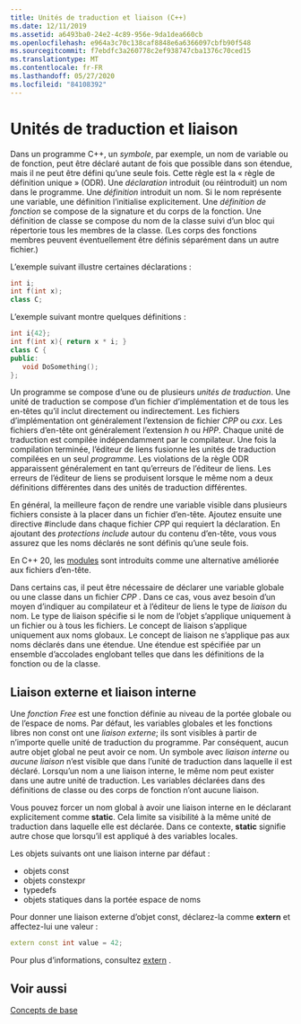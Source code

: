 ```yaml
---
title: Unités de traduction et liaison (C++)
ms.date: 12/11/2019
ms.assetid: a6493ba0-24e2-4c89-956e-9da1dea660cb
ms.openlocfilehash: e964a3c70c138caf8848e6a6366097cbfb90f548
ms.sourcegitcommit: f7ebdfc3a260778c2ef938747cba1376c70ced15
ms.translationtype: MT
ms.contentlocale: fr-FR
ms.lasthandoff: 05/27/2020
ms.locfileid: "84108392"
---
```

# <a name="translation-units-and-linkage"></a>Unités de traduction et liaison

Dans un programme C++, un *symbole*, par exemple, un nom de variable ou de fonction, peut être déclaré autant de fois que possible dans son étendue, mais il ne peut être défini qu’une seule fois. Cette règle est la « règle de définition unique » (ODR). Une *déclaration* introduit (ou réintroduit) un nom dans le programme. Une *définition* introduit un nom. Si le nom représente une variable, une définition l’initialise explicitement. Une *définition de fonction* se compose de la signature et du corps de la fonction. Une définition de classe se compose du nom de la classe suivi d’un bloc qui répertorie tous les membres de la classe. (Les corps des fonctions membres peuvent éventuellement être définis séparément dans un autre fichier.)

L’exemple suivant illustre certaines déclarations :

```cpp
int i;
int f(int x);
class C;
```

L’exemple suivant montre quelques définitions :

```cpp
int i{42};
int f(int x){ return x * i; }
class C {
public:
   void DoSomething();
};
```

Un programme se compose d’une ou de plusieurs *unités de traduction*. Une unité de traduction se compose d’un fichier d’implémentation et de tous les en-têtes qu’il inclut directement ou indirectement. Les fichiers d’implémentation ont généralement l’extension de fichier *CPP* ou *cxx*. Les fichiers d’en-tête ont généralement l’extension *h* ou *HPP*. Chaque unité de traduction est compilée indépendamment par le compilateur. Une fois la compilation terminée, l’éditeur de liens fusionne les unités de traduction compilées en un seul *programme*. Les violations de la règle ODR apparaissent généralement en tant qu’erreurs de l’éditeur de liens. Les erreurs de l’éditeur de liens se produisent lorsque le même nom a deux définitions différentes dans des unités de traduction différentes.

En général, la meilleure façon de rendre une variable visible dans plusieurs fichiers consiste à la placer dans un fichier d’en-tête. Ajoutez ensuite une directive #include dans chaque fichier *CPP* qui requiert la déclaration. En ajoutant des *protections include* autour du contenu d’en-tête, vous vous assurez que les noms déclarés ne sont définis qu’une seule fois.

En C++ 20, les [modules](modules-cpp.md) sont introduits comme une alternative améliorée aux fichiers d’en-tête.

Dans certains cas, il peut être nécessaire de déclarer une variable globale ou une classe dans un fichier *CPP* . Dans ce cas, vous avez besoin d’un moyen d’indiquer au compilateur et à l’éditeur de liens le type de *liaison* du nom. Le type de liaison spécifie si le nom de l’objet s’applique uniquement à un fichier ou à tous les fichiers. Le concept de liaison s’applique uniquement aux noms globaux. Le concept de liaison ne s’applique pas aux noms déclarés dans une étendue. Une étendue est spécifiée par un ensemble d’accolades englobant telles que dans les définitions de la fonction ou de la classe.

## <a name="external-vs-internal-linkage"></a>Liaison externe et liaison interne

Une *fonction Free* est une fonction définie au niveau de la portée globale ou de l’espace de noms. Par défaut, les variables globales et les fonctions libres non const ont une *liaison externe*; ils sont visibles à partir de n’importe quelle unité de traduction du programme. Par conséquent, aucun autre objet global ne peut avoir ce nom. Un symbole avec *liaison interne* ou *aucune liaison* n’est visible que dans l’unité de traduction dans laquelle il est déclaré. Lorsqu’un nom a une liaison interne, le même nom peut exister dans une autre unité de traduction. Les variables déclarées dans des définitions de classe ou des corps de fonction n’ont aucune liaison.

Vous pouvez forcer un nom global à avoir une liaison interne en le déclarant explicitement comme **static**. Cela limite sa visibilité à la même unité de traduction dans laquelle elle est déclarée. Dans ce contexte, **static** signifie autre chose que lorsqu’il est appliqué à des variables locales.

Les objets suivants ont une liaison interne par défaut :

- objets const
- objets constexpr
- typedefs
- objets statiques dans la portée espace de noms

Pour donner une liaison externe d’objet const, déclarez-la comme **extern** et affectez-lui une valeur :

```cpp
extern const int value = 42;
```

Pour plus d’informations, consultez [extern](extern-cpp.md) .

## <a name="see-also"></a>Voir aussi

[Concepts de base](../cpp/basic-concepts-cpp.md)
